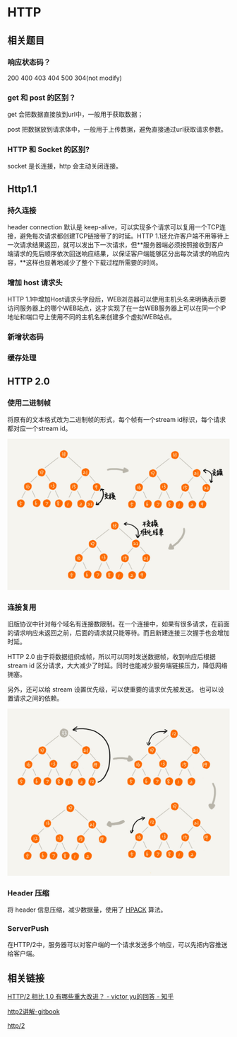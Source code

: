 # HTTP

## 相关题目

### 响应状态码？

200 400 403 404 500 304\(not modify\)

### get 和 post 的区别？

get 会把数据直接放到url中，一般用于获取数据；

post 把数据放到请求体中，一般用于上传数据，避免直接通过url获取请求参数。

### HTTP 和 Socket 的区别?

socket 是长连接，http 会主动关闭连接。

## Http1.1

### 持久连接

header connection 默认是 keep-alive，可以实现多个请求可以复用一个TCP连接，避免每次请求都创建TCP链接带了的时延。HTTP 1.1还允许客户端不用等待上一次请求结果返回，就可以发出下一次请求，但**服务器端必须按照接收到客户端请求的先后顺序依次回送响应结果，以保证客户端能够区分出每次请求的响应内容，**这样也显著地减少了整个下载过程所需要的时间。

### 增加 host 请求头

HTTP 1.1中增加Host请求头字段后，WEB浏览器可以使用主机头名来明确表示要访问服务器上的哪个WEB站点，这才实现了在一台WEB服务器上可以在同一个IP地址和端口号上使用不同的主机名来创建多个虚拟WEB站点。

### 新增状态码

### 缓存处理

## HTTP 2.0

### 使用二进制帧

将原有的文本格式改为二进制帧的形式，每个帧有一个stream id标识，每个请求都对应一个stream id。

![](../../../.gitbook/assets/image%20%2812%29.png)

### 连接复用

旧版协议中针对每个域名有连接数限制。在一个连接中，如果有很多请求，在前面的请求响应未返回之前，后面的请求就只能等待。而且新建连接三次握手也会增加时延。

HTTP 2.0 由于将数据组织成帧，所以可以同时发送数据帧，收到响应后根据stream id 区分请求，大大减少了时延。同时也能减少服务端链接压力，降低网络拥塞。

另外，还可以给 stream 设置优先级，可以使重要的请求优先被发送。 也可以设置请求之间的依赖。

![](../../../.gitbook/assets/image%20%2817%29.png)

### Header 压缩

将 header 信息压缩，减少数据量，使用了 [HPACK](https://http2.github.io/http2-spec/compression.html) 算法。

### ServerPush

在HTTP/2中，服务器可以对客户端的一个请求发送多个响应，可以先把内容推送给客户端。

## 相关链接

[HTTP/2 相比 1.0 有哪些重大改进？ - victor yu的回答 - 知乎](https://www.zhihu.com/question/34074946/answer/108588042)

[http2讲解-gitbook](https://ye11ow.gitbooks.io/http2-explained/content/)

[http/2](https://hpbn.co/http2/)



 

